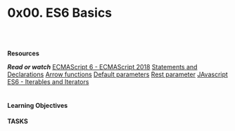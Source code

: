 <h1>0x00. ES6 Basics</h1>
<br>
<br>

**Resources**

<em><strong>Read or watch</em></strong>
[ECMAScript 6 - ECMAScript 2018](https://www.w3schools.com/js/js_es6.asp)
[Statements and Declarations](https://developer.mozilla.org/en-US/docs/Web/JavaScript/Reference/Statements)
[Arrow functions](https://developer.mozilla.org/en-US/docs/Web/JavaScript/Reference/Functions/Arrow_functions)
[Default parameters](https://developer.mozilla.org/en-US/docs/Web/JavaScript/Reference/Functions/Default_parameters)
[Rest parameter](https://developer.mozilla.org/en-US/docs/Web/JavaScript/Reference/Functions/rest_parameters)
[JAvascript ES6 - Iterables and Iterators](https://intranet.alxswe.com/rltoken/-AhjdgEBG1O6dC-ZTiX65g)
<br>
<br>

<h4> Learning Objectives</h4>

<h4> TASKS</h4>

